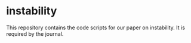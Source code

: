 # instability

This repository contains the code scripts for our paper on instability.
It is required by the journal.
